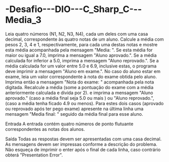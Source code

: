 # -Desafio---DIO---C_Sharp_C---Media_3
Leia quatro números (N1, N2, N3, N4), cada um deles com uma casa decimal,  correspondente às quatro notas de um aluno. Calcule a média com pesos 2, 3, 4 e  1, respectivamente, para cada uma destas notas e mostre esta média acompanhada  pela mensagem "Media: ". Se esta média for maior ou igual a 7.0, imprima a  mensagem "Aluno aprovado.". Se a média calculada for inferior a 5.0, imprima a  mensagem "Aluno reprovado.". Se a média calculada for um valor entre 5.0 e 6.9,  inclusive estas, o programa deve imprimir a mensagem "Aluno em exame.".  No caso do aluno estar em exame, leia um valor correspondente à nota do exame  obtida pelo aluno. Imprima então a mensagem "Nota do exame: " acompanhada pela  nota digitada. Recalcule a média (some a pontuação do exame com a média  anteriormente calculada e divida por 2). e imprima a mensagem "Aluno aprovado."  (caso a média final seja 5.0 ou mais ) ou "Aluno reprovado.", (caso a média  tenha ficado 4.9 ou menos). Para estes dois casos (aprovado ou reprovado após  ter pego exame) apresente na última linha uma mensagem "Media final: " seguido  da média final para esse aluno.    

Entrada    A entrada contém quatro números de ponto flutuante correspondentes as notas dos  alunos.    

Saída    Todas as respostas devem ser apresentadas com uma casa decimal. As mensagens  devem ser impressas conforme a descrição do problema. Não esqueça de imprimir  o enter após o final de cada linha, caso contrário obterá "Presentation Error".
